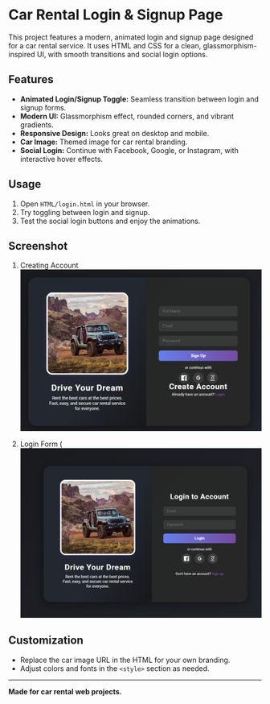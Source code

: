 # Car Rental Login & Signup Page

This project features a modern, animated login and signup page designed for a car rental service. It uses HTML and CSS for a clean, glassmorphism-inspired UI, with smooth transitions and social login options.

## Features

- **Animated Login/Signup Toggle:** Seamless transition between login and signup forms.
- **Modern UI:** Glassmorphism effect, rounded corners, and vibrant gradients.
- **Responsive Design:** Looks great on desktop and mobile.
- **Car Image:** Themed image for car rental branding.
- **Social Login:** Continue with Facebook, Google, or Instagram, with interactive hover effects.

## Usage

1. Open `HTML/login.html` in your browser.
2. Try toggling between login and signup.
3. Test the social login buttons and enjoy the animations.

## Screenshot
1. Creating Account
![alt text](image-1.png)

2. Login Form
(![alt text](image.png)

## Customization

- Replace the car image URL in the HTML for your own branding.
- Adjust colors and fonts in the `<style>` section as needed.

---

**Made for car rental web projects.**